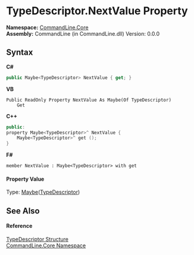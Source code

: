 # TypeDescriptor.NextValue Property 
 

**Namespace:**&nbsp;<a href="N_CommandLine_Core">CommandLine.Core</a><br />**Assembly:**&nbsp;CommandLine (in CommandLine.dll) Version: 0.0.0

## Syntax

**C#**<br />
``` C#
public Maybe<TypeDescriptor> NextValue { get; }
```

**VB**<br />
``` VB
Public ReadOnly Property NextValue As Maybe(Of TypeDescriptor)
	Get
```

**C++**<br />
``` C++
public:
property Maybe<TypeDescriptor>^ NextValue {
	Maybe<TypeDescriptor>^ get ();
}
```

**F#**<br />
``` F#
member NextValue : Maybe<TypeDescriptor> with get

```


#### Property Value
Type: <a href="T_CSharpx_Maybe_1">Maybe</a>(<a href="T_CommandLine_Core_TypeDescriptor">TypeDescriptor</a>)

## See Also


#### Reference
<a href="T_CommandLine_Core_TypeDescriptor">TypeDescriptor Structure</a><br /><a href="N_CommandLine_Core">CommandLine.Core Namespace</a><br />